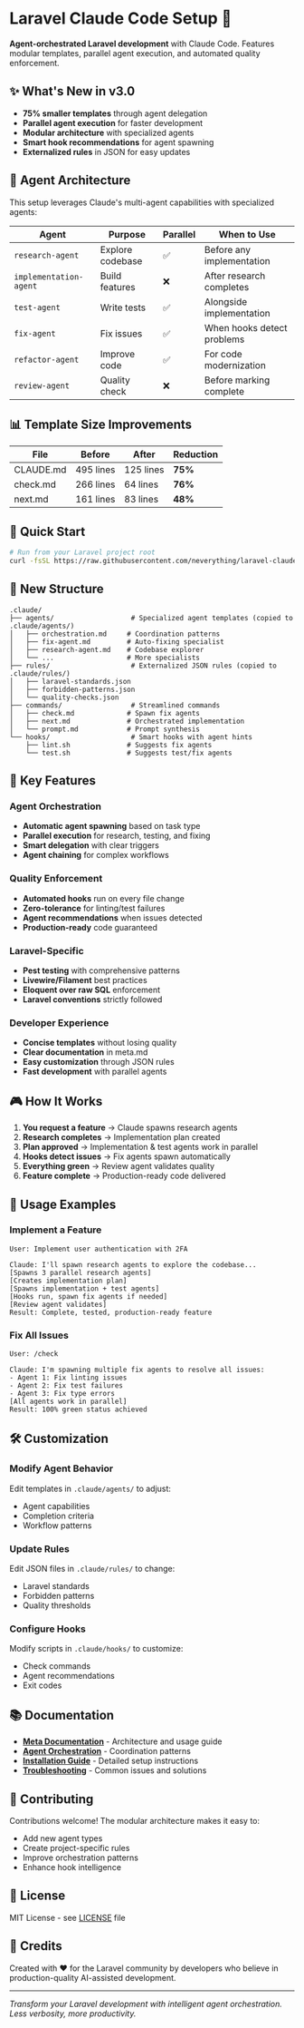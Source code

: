 # Laravel Claude Code Setup 🚀

**Agent-orchestrated Laravel development** with Claude Code. Features modular templates, parallel agent execution, and automated quality enforcement.

## ✨ What's New in v3.0

- **75% smaller templates** through agent delegation
- **Parallel agent execution** for faster development
- **Modular architecture** with specialized agents
- **Smart hook recommendations** for agent spawning
- **Externalized rules** in JSON for easy updates

## 🤖 Agent Architecture

This setup leverages Claude's multi-agent capabilities with specialized agents:

| Agent | Purpose | Parallel | When to Use |
|-------|---------|----------|-------------|
| `research-agent` | Explore codebase | ✅ | Before any implementation |
| `implementation-agent` | Build features | ❌ | After research completes |
| `test-agent` | Write tests | ✅ | Alongside implementation |
| `fix-agent` | Fix issues | ✅ | When hooks detect problems |
| `refactor-agent` | Improve code | ✅ | For code modernization |
| `review-agent` | Quality check | ❌ | Before marking complete |

## 📊 Template Size Improvements

| File | Before | After | Reduction |
|------|--------|-------|-----------|
| CLAUDE.md | 495 lines | 125 lines | **75%** |
| check.md | 266 lines | 64 lines | **76%** |
| next.md | 161 lines | 83 lines | **48%** |

## 🚀 Quick Start

```bash
# Run from your Laravel project root
curl -fsSL https://raw.githubusercontent.com/neverything/laravel-claude-code-setup/main/install.sh | bash
```

## 📁 New Structure

```
.claude/
├── agents/                   # Specialized agent templates (copied to .claude/agents/)
│   ├── orchestration.md     # Coordination patterns
│   ├── fix-agent.md         # Auto-fixing specialist
│   ├── research-agent.md    # Codebase explorer
│   └── ...                  # More specialists
├── rules/                    # Externalized JSON rules (copied to .claude/rules/)
│   ├── laravel-standards.json
│   ├── forbidden-patterns.json
│   └── quality-checks.json
├── commands/                 # Streamlined commands
│   ├── check.md             # Spawn fix agents
│   ├── next.md              # Orchestrated implementation
│   └── prompt.md            # Prompt synthesis
└── hooks/                    # Smart hooks with agent hints
    ├── lint.sh              # Suggests fix agents
    └── test.sh              # Suggests test/fix agents
```

## 🎯 Key Features

### Agent Orchestration
- **Automatic agent spawning** based on task type
- **Parallel execution** for research, testing, and fixing
- **Smart delegation** with clear triggers
- **Agent chaining** for complex workflows

### Quality Enforcement
- **Automated hooks** run on every file change
- **Zero-tolerance** for linting/test failures
- **Agent recommendations** when issues detected
- **Production-ready** code guaranteed

### Laravel-Specific
- **Pest testing** with comprehensive patterns
- **Livewire/Filament** best practices
- **Eloquent over raw SQL** enforcement
- **Laravel conventions** strictly followed

### Developer Experience
- **Concise templates** without losing quality
- **Clear documentation** in meta.md
- **Easy customization** through JSON rules
- **Fast development** with parallel agents

## 🎮 How It Works

1. **You request a feature** → Claude spawns research agents
2. **Research completes** → Implementation plan created
3. **Plan approved** → Implementation & test agents work in parallel
4. **Hooks detect issues** → Fix agents spawn automatically
5. **Everything green** → Review agent validates quality
6. **Feature complete** → Production-ready code delivered

## 📝 Usage Examples

### Implement a Feature
```
User: Implement user authentication with 2FA

Claude: I'll spawn research agents to explore the codebase...
[Spawns 3 parallel research agents]
[Creates implementation plan]
[Spawns implementation + test agents]
[Hooks run, spawn fix agents if needed]
[Review agent validates]
Result: Complete, tested, production-ready feature
```

### Fix All Issues
```
User: /check

Claude: I'm spawning multiple fix agents to resolve all issues:
- Agent 1: Fix linting issues
- Agent 2: Fix test failures
- Agent 3: Fix type errors
[All agents work in parallel]
Result: 100% green status achieved
```

## 🛠️ Customization

### Modify Agent Behavior
Edit templates in `.claude/agents/` to adjust:
- Agent capabilities
- Completion criteria
- Workflow patterns

### Update Rules
Edit JSON files in `.claude/rules/` to change:
- Laravel standards
- Forbidden patterns
- Quality thresholds

### Configure Hooks
Modify scripts in `.claude/hooks/` to customize:
- Check commands
- Agent recommendations
- Exit codes

## 📚 Documentation

- **[Meta Documentation](templates/meta.md)** - Architecture and usage guide
- **[Agent Orchestration](templates/agents/orchestration.md)** - Coordination patterns
- **[Installation Guide](docs/installation.md)** - Detailed setup instructions
- **[Troubleshooting](docs/troubleshooting.md)** - Common issues and solutions

## 🤝 Contributing

Contributions welcome! The modular architecture makes it easy to:
- Add new agent types
- Create project-specific rules
- Improve orchestration patterns
- Enhance hook intelligence

## 📄 License

MIT License - see [LICENSE](LICENSE) file

## 🙏 Credits

Created with ❤️ for the Laravel community by developers who believe in production-quality AI-assisted development.

---

*Transform your Laravel development with intelligent agent orchestration. Less verbosity, more productivity.*